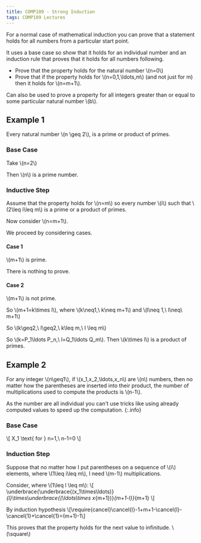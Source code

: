 ```yaml
---
title: COMP109 - Strong Induction
tags: COMP109 Lectures
---
```

For a normal case of mathematical induction you can prove that a statement holds for all numbers from a particular start point. 

It uses a base case so show that it holds for an individual number and an induction rule that proves that it holds for all numbers following.

* Prove that the property holds for the natural number &#92;(n=0&#92;)
* Prove that if the property holds for &#92;(n=0,1,\ldots,m&#92;) (and not just for m) then it holds for &#92;(n=m+1&#92;).

Can also be used to prove a property for all integers greater than or equal to some particular natural number &#92;(b&#92;).

## Example 1
Every natural number &#92;(n \geq 2&#92;), is a prime or product of primes.

### Base Case
Take &#92;(n=2&#92;)

Then &#92;(n&#92;) is a prime number.

### Inductive Step
Assume that the property holds for &#92;(n=m&#92;) so every number &#92;(i&#92;) such that &#92;(2\leq i\leq m&#92;) is a prime or a product of primes. 

Now consider &#92;(n=m+1&#92;).

We proceed by considering cases.

#### Case 1
&#92;(m+1&#92;) is prime.

There is nothing to prove.

#### Case 2
&#92;(m+1&#92;) is not prime.

So &#92;(m+1=k\times l&#92;), where &#92;(k\neq1,\ k\neq m+1&#92;) and &#92;(l\neq 1,\ l\neq\ m+1&#92;)

So &#92;(k\geq2,\ l\geq2,\ k\leq m,\ l \leq m&#92;)

So &#92;(k=P_1\ldots P_n,\ l=Q_1\ldots Q_m&#92;). Then &#92;(k\times l&#92;) is a product of primes.

## Example 2
For any integer &#92;(n\geq1&#92;), if &#92;(x_1,x_2,\ldots,x_n&#92;) are &#92;(n&#92;) numbers, then no matter how the parentheses are inserted into their product, the number of multiplications used to compute the products is &#92;(n-1&#92;).

As the number are all individual you can't use tricks like using already computed values to speed up the computation.
{:.info}

### Base Case
&#92;[
X_1 \text{ for } n=1,\ n-1=0
&#92;]

### Induction Step
Suppose that no matter how I put parentheses on a sequence of &#92;(i&#92;) elements, where &#92;(1\leq i\leq m&#92;), I need &#92;(m-1&#92;) multiplications. 

Consider, where &#92;(1\leq l \leq m&#92;):
&#92;[
\underbrace{\underbrace{(x_1\times\ldots)}_{l}\times\underbrace{(\ldots\times x_{m+1})}_{m+1-l}}_{m+1}
&#92;]

By induction hypothesis
&#92;[\require{cancel}\cancel{l}-1+m+1-\cancel{l}-\cancel{1}+\cancel{1}=(m+1)-1&#92;]

This proves that the property holds for the next value to infinitude. &#92;(\square&#92;)
